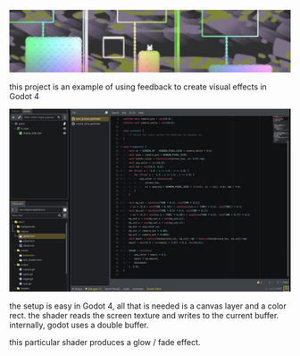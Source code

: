 ![](banner.png)

this project is an example of using feedback to create visual effects in Godot 4

![](image.png)

the setup is easy in Godot 4, all that is needed is a canvas layer and a color rect. the shader reads the screen texture and writes to the current buffer. internally, godot uses a double buffer.

this particular shader produces a glow / fade effect.